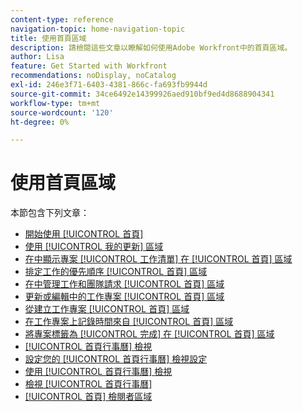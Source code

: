 ```yaml
---
content-type: reference
navigation-topic: home-navigation-topic
title: 使用首頁區域
description: 請檢閱這些文章以瞭解如何使用Adobe Workfront中的首頁區域。
author: Lisa
feature: Get Started with Workfront
recommendations: noDisplay, noCatalog
exl-id: 246e3f71-6403-4381-866c-fa693fb9944d
source-git-commit: 34ce6492e14399926aed910bf9ed4d8688904341
workflow-type: tm+mt
source-wordcount: '120'
ht-degree: 0%

---
```


# 使用首頁區域

本節包含下列文章：

* [開始使用 [!UICONTROL 首頁]](../../../workfront-basics/using-home/using-the-home-area/get-started-with-home.md)
* [使用 [!UICONTROL 我的更新] 區域](../../../workfront-basics/using-home/using-the-home-area/my-updates-area.md)
* [在中顯示專案 [!UICONTROL 工作清單] 在 [!UICONTROL 首頁] 區域](../../../workfront-basics/using-home/using-the-home-area/display-items-in-home-work-list.md)
* [排定工作的優先順序 [!UICONTROL 首頁] 區域](../../../workfront-basics/using-home/using-the-home-area/prioritize-work-in-home.md)
* [在中管理工作和團隊請求 [!UICONTROL 首頁] 區域](../../../workfront-basics/using-home/using-the-home-area/manage-work-and-team-requests-home.md)
* [更新或編輯中的工作專案 [!UICONTROL 首頁] 區域](../../../workfront-basics/using-home/using-the-home-area/update-and-edit-work-item-home.md)
* [從建立工作專案 [!UICONTROL 首頁] 區域](../../../workfront-basics/using-home/using-the-home-area/create-work-items-in-home.md)
* [在工作專案上記錄時間來自 [!UICONTROL 首頁] 區域](../../../workfront-basics/using-home/using-the-home-area/log-time-on-work-item-in-home.md)
* [將專案標籤為 [!UICONTROL 完成] 在 [!UICONTROL 首頁] 區域](../../../workfront-basics/using-home/using-the-home-area/mark-item-done-in-home.md)
* [[!UICONTROL 首頁行事曆] 檢視](../../../workfront-basics/using-home/using-the-home-area/home-calendar-view.md)
* [設定您的 [!UICONTROL 首頁行事曆] 檢視設定](../../../workfront-basics/using-home/using-the-home-area/configure-home-calendar-view.md)
* [使用 [!UICONTROL 首頁行事曆] 檢視](../../../workfront-basics/using-home/using-the-home-area/use-home-calendar-view.md)
* [檢視 [!UICONTROL 首頁行事曆]](../../../workfront-basics/using-home/using-the-home-area/view-home-calendar.md)
* [[!UICONTROL 首頁] 檢閱者區域](../../../workfront-basics/using-home/using-the-home-area/home-for-reviewers.md)
